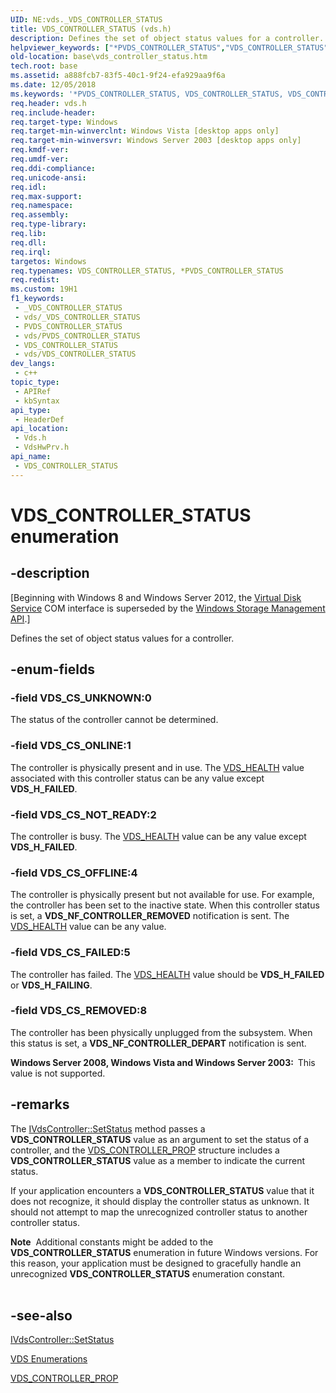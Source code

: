 ```yaml
---
UID: NE:vds._VDS_CONTROLLER_STATUS
title: VDS_CONTROLLER_STATUS (vds.h)
description: Defines the set of object status values for a controller. (VDS_CONTROLLER_STATUS)
helpviewer_keywords: ["*PVDS_CONTROLLER_STATUS","VDS_CONTROLLER_STATUS","VDS_CONTROLLER_STATUS enumeration [VDS]","VDS_CS_FAILED","VDS_CS_NOT_READY","VDS_CS_OFFLINE","VDS_CS_ONLINE","VDS_CS_REMOVED","VDS_CS_UNKNOWN","base.vds_controller_status","vds/VDS_CONTROLLER_STATUS","vds/VDS_CS_FAILED","vds/VDS_CS_NOT_READY","vds/VDS_CS_OFFLINE","vds/VDS_CS_ONLINE","vds/VDS_CS_REMOVED","vds/VDS_CS_UNKNOWN","vdshwprv/VDS_CONTROLLER_STATUS","vdshwprv/VDS_CS_FAILED","vdshwprv/VDS_CS_NOT_READY","vdshwprv/VDS_CS_OFFLINE","vdshwprv/VDS_CS_ONLINE","vdshwprv/VDS_CS_REMOVED","vdshwprv/VDS_CS_UNKNOWN"]
old-location: base\vds_controller_status.htm
tech.root: base
ms.assetid: a888fcb7-83f5-40c1-9f24-efa929aa9f6a
ms.date: 12/05/2018
ms.keywords: '*PVDS_CONTROLLER_STATUS, VDS_CONTROLLER_STATUS, VDS_CONTROLLER_STATUS enumeration [VDS], VDS_CS_FAILED, VDS_CS_NOT_READY, VDS_CS_OFFLINE, VDS_CS_ONLINE, VDS_CS_REMOVED, VDS_CS_UNKNOWN, base.vds_controller_status, vds/VDS_CONTROLLER_STATUS, vds/VDS_CS_FAILED, vds/VDS_CS_NOT_READY, vds/VDS_CS_OFFLINE, vds/VDS_CS_ONLINE, vds/VDS_CS_REMOVED, vds/VDS_CS_UNKNOWN, vdshwprv/VDS_CONTROLLER_STATUS, vdshwprv/VDS_CS_FAILED, vdshwprv/VDS_CS_NOT_READY, vdshwprv/VDS_CS_OFFLINE, vdshwprv/VDS_CS_ONLINE, vdshwprv/VDS_CS_REMOVED, vdshwprv/VDS_CS_UNKNOWN'
req.header: vds.h
req.include-header: 
req.target-type: Windows
req.target-min-winverclnt: Windows Vista [desktop apps only]
req.target-min-winversvr: Windows Server 2003 [desktop apps only]
req.kmdf-ver: 
req.umdf-ver: 
req.ddi-compliance: 
req.unicode-ansi: 
req.idl: 
req.max-support: 
req.namespace: 
req.assembly: 
req.type-library: 
req.lib: 
req.dll: 
req.irql: 
targetos: Windows
req.typenames: VDS_CONTROLLER_STATUS, *PVDS_CONTROLLER_STATUS
req.redist: 
ms.custom: 19H1
f1_keywords:
 - _VDS_CONTROLLER_STATUS
 - vds/_VDS_CONTROLLER_STATUS
 - PVDS_CONTROLLER_STATUS
 - vds/PVDS_CONTROLLER_STATUS
 - VDS_CONTROLLER_STATUS
 - vds/VDS_CONTROLLER_STATUS
dev_langs:
 - c++
topic_type:
 - APIRef
 - kbSyntax
api_type:
 - HeaderDef
api_location:
 - Vds.h
 - VdsHwPrv.h
api_name:
 - VDS_CONTROLLER_STATUS
---
```


# VDS_CONTROLLER_STATUS enumeration


## -description

<p class="CCE_Message">[Beginning with Windows 8 and Windows Server 2012, the <a href="/windows/desktop/VDS/virtual-disk-service-portal">Virtual Disk Service</a> COM interface is superseded by the <a href="/previous-versions/windows/desktop/stormgmt/windows-storage-management-api-portal">Windows Storage Management API</a>.]

Defines the set of object status values for a controller.

## -enum-fields

### -field VDS_CS_UNKNOWN:0

The status of the controller cannot be determined.

### -field VDS_CS_ONLINE:1

The controller is physically present and in use. The <a href="/windows/desktop/api/vdshwprv/ne-vdshwprv-vds_health">VDS_HEALTH</a> value associated with this controller status can be any value except <b>VDS_H_FAILED</b>.

### -field VDS_CS_NOT_READY:2

The controller is busy. The <a href="/windows/desktop/api/vdshwprv/ne-vdshwprv-vds_health">VDS_HEALTH</a> value can be any value except <b>VDS_H_FAILED</b>.

### -field VDS_CS_OFFLINE:4

The controller is physically present but not available for use. For example, the controller has been set to the inactive state. When this controller status is set, a <b>VDS_NF_CONTROLLER_REMOVED</b> notification is sent.  The <a href="/windows/desktop/api/vdshwprv/ne-vdshwprv-vds_health">VDS_HEALTH</a> value can be any value.

### -field VDS_CS_FAILED:5

The controller has failed. The <a href="/windows/desktop/api/vdshwprv/ne-vdshwprv-vds_health">VDS_HEALTH</a> value should be <b>VDS_H_FAILED</b> or <b>VDS_H_FAILING</b>.

### -field VDS_CS_REMOVED:8

The controller has been physically unplugged from the subsystem. When this status is set, a <b>VDS_NF_CONTROLLER_DEPART</b> notification is sent.

<b>Windows Server 2008, Windows Vista and Windows Server 2003:  </b>This value is not supported.

## -remarks

The <a href="/windows/desktop/api/vdshwprv/nf-vdshwprv-ivdscontroller-setstatus">IVdsController::SetStatus</a> method passes a <b>VDS_CONTROLLER_STATUS</b> value as an argument to set the status of a controller, and  the <a href="/windows/desktop/api/vdshwprv/ns-vdshwprv-vds_controller_prop">VDS_CONTROLLER_PROP</a> structure includes a <b>VDS_CONTROLLER_STATUS</b> value as a member to indicate the current status.

If your application encounters a <b>VDS_CONTROLLER_STATUS</b> value that it does not recognize, it should display the controller status as unknown. It should not attempt to map the unrecognized controller status to another controller status.

<div class="alert"><b>Note</b>  Additional constants might be added to the <b>VDS_CONTROLLER_STATUS</b> enumeration in future Windows versions. For this reason, your application must be designed to gracefully handle an unrecognized <b>VDS_CONTROLLER_STATUS</b> enumeration constant.</div>
<div> </div>

## -see-also

<a href="/windows/desktop/api/vdshwprv/nf-vdshwprv-ivdscontroller-setstatus">IVdsController::SetStatus</a>



<a href="/windows/desktop/VDS/vds-enumerations">VDS Enumerations</a>



<a href="/windows/desktop/api/vdshwprv/ns-vdshwprv-vds_controller_prop">VDS_CONTROLLER_PROP</a>
